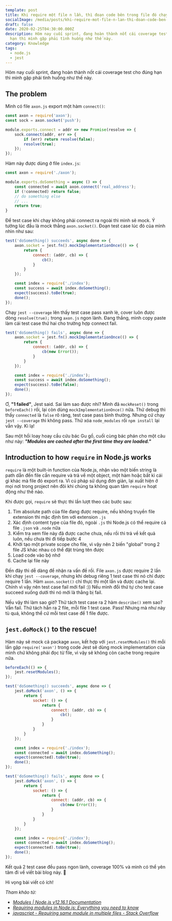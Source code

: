 ```yaml
---
template: post
title: Khi require một file n lần, thì đoạn code bên trong file đó chạy bao nhiêu lần?
socialImage: /media/posts/khi-require-mot-file-n-lan-thi-doan-code-ben-trong-file-do-chay-bao-nhieu-lan/thumb.png
draft: false
date: 2020-02-25T04:30:00.000Z
description: Hôm nay cuối sprint, đang hoàn thành nốt cái coverage test cho đúng
  hạn thì mình gặp phải tình huống như thế này.
category: Knowledge
tags:
  - node.js
  - jest
---
```

Hôm nay cuối sprint, đang hoàn thành nốt cái coverage test cho đúng hạn thì mình gặp phải tình huống như thế này.

## The problem

Mình có file `axon.js` export một hàm `connect()`:

```javascript
const axon = require('axon');
const sock = axon.socket('push');

module.exports.connect = addr => new Promise(resolve => {
    sock.connect(addr, err => {
        if (err) return resolve(false);
        resolve(true);
    });
});
```

Hàm này được dùng ở file `index.js`:

```javascript
const axon = require('./axon');

module.exports.doSomething = async () => {
    const connected = await axon.connect('real_address');
    if (!connected) return false;
    // do something else
    // ...
    return true;
}
```

Để test case khi chạy không phải connect ra ngoài thì mình sẽ mock. Ý tưởng lúc đầu là mock thằng `axon.socket()`. Đoạn test case lúc đó của mình nhìn như sau:

```javascript
test('doSomething() succeeds', async done => {
    axon.socket = jest.fn().mockImplementationOnce(() => {
        return {
            connect: (addr, cb) => {
                cb();
            }
        }
    });

    const index = require('./index');
    const success = await index.doSomething();
    expect(success).toBe(true);
    done();
});
```

Chạy `jest --coverage` lên thấy test case pass xanh lè, cover luôn được dòng `resolve(true);` trong `axon.js` ngon lành. Đang thắng, mình copy paste làm cái test case thứ hai cho trường hợp connect fail.

```javascript
test('doSomething() fails', async done => {
    axon.socket = jest.fn().mockImplementationOnce(() => {
        return {
            connect: (addr, cb) => {
                cb(new Error());
            }
        }
    });

    const index = require('./index');
    const success = await index.doSomething();
    expect(success).toBe(false);
    done();
});
```

Ơ, **"1 failed"**, Jest said. Sai làm sao được nhỉ? Mình đã `mockReset()` trong `beforeEach()` rồi, lại còn dùng `mockImplementationOnce()` nữa. Thử debug thì thấy `connected` là `false` rõ ràng, test case pass bình thường. Nhưng cứ chạy `jest --coverage` thì không pass. Thử xóa `node_modules` rồi `npm install` lại vẫn vậy. Kì lạ!

Sau một hồi loay hoay cầu cứu bác Gu gồ, cuối cùng bác phán cho một câu như này: ***"Modules are cached after the first time they are loaded."***

## Introduction to how `require` in Node.js works

`require` là một built-in function của Node.js, nhận vào một biến string là path dẫn đến file cần require và trả về một object, một hàm hoặc bất kì cái gì khác mà file đó export ra. Vì cú pháp sử dụng đơn giản, lại xuất hiện ở mọi nơi trong project nên đôi khi chúng ta không quan tâm `require` hoạt động như thế nào.

Khi được gọi, `require` sẽ thực thi lần lượt theo các bước sau:

1. Tìm absolute path của file đang được require, nếu không truyền file extension thì mặc định tìm với extension `.js`
2. Xác định content type của file đó, ngoài `.js` thì Node.js có thể require cả file `.json` và `.node` nữa
3. Kiểm tra xem file này đã được cache chưa, nếu rồi thì trả về kết quả luôn, nếu chưa thì đi tiếp bước 4
4. Khởi tạo một private scope cho file, vì vậy nên 2 biến "global" trong 2 file JS khác nhau có thể đặt trùng tên được
5. Load code vào bộ nhớ
6. Cache lại file này

Đến đây thì dễ dàng để nhận ra vấn đề rồi. File `axon.js` được require 2 lần khi chạy `jest --coverage`, nhưng khi debug riêng 1 test case thì nó chỉ được require 1 lần. Hàm `axon.socket()` chỉ thực thi một lần và được cache lại. Chính vì vậy nên test case fail mới fail :)) Nếu mình đổi thứ tự cho test case succeed xuống dưới thì nó mới là thằng bị fail.

Nếu vậy thì làm sao giờ? Thử tách test case ra 2 hàm `describe()` xem sao? Vẫn fail. Thử tách hẳn ra 2 file, mỗi file 1 test case. Pass! Nhưng mà như này tù quá, không thể cứ mỗi test case để 1 file được.

## `jest.doMock()` to the rescue!

Hàm này sẽ mock cả package `axon`, kết hợp với `jest.resetModules()` thì mỗi lần gặp `require('axon')` trong code Jest sẽ dùng mock implementation của mình chứ không phải đọc từ file, vì vậy sẽ không còn cache trong require nữa.

```javascript
beforeEach(() => {
    jest.resetModules();
});

test('doSomething() succeeds', async done => {
    jest.doMock('axon', () => {
        return {
            socket: () => {
                return {
                    connect: (addr, cb) => {
                        cb();
                    }
                }
            }
        }
    });

    const index = require('./index');
    const connected = await index.doSomething();
    expect(connected).toBe(true);
    done();
});

test('doSomething() fails', async done => {
    jest.doMock('axon', () => {
        return {
            socket: () => {
                return {
                    connect: (addr, cb) => {
                        cb(new Error());
                    }
                }
            }
        }
    });

    const index = require('./index');
    const connected = await index.doSomething();
    expect(connected).toBe(true);
    done();
});
```

Kết quả 2 test case đều pass ngon lành, coverage 100% và mình có thể yên tâm đi về viết bài blog này. 🎉

Hi vọng bài viết có ích!

*Tham khảo từ:*

* *[Modules | Node.js v12.16.1 Documentation](https://nodejs.org/dist/latest-v12.x/docs/api/modules.html#modules_require_id)*
* *[Requiring modules in Node.js: Everything you need to know](https://www.freecodecamp.org/news/requiring-modules-in-node-js-everything-you-need-to-know-e7fbd119be8/)*
* *[javascript - Requiring same module in multiple files - Stack Overflow](https://stackoverflow.com/a/30038787/8943850)*
